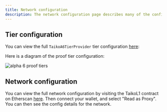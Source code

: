 ```yaml
---
title: Network configuration
description: The network configuration page describes many of the configuration details of the network.
---
```


## Tier configuration

You can view the full `TaikoA6TierProvider` tier configuration [here](https://github.com/taikoxyz/taiko-mono/blob/alpha-6/packages/protocol/contracts/L1/tiers/TaikoA6TierProvider.sol):

Here is a diagram of the proof tier configuration:

![alpha 6 proof tiers](~/assets/content/docs/network-reference/proof-tier-config.webp)

## Network configuration

You can view the full network configuration by visiting the TaikoL1 contract on Etherscan [here](https://holesky.etherscan.io/address/0xB20BB9105e007Bd3E0F73d63D4D3dA2c8f736b77#readProxyContract). Then connect your wallet, and select "Read as Proxy". You can then see the config details for the network.

